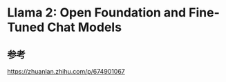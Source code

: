# Llama 2: Open Foundation and Fine-Tuned Chat Models

## 参考

https://zhuanlan.zhihu.com/p/674901067
